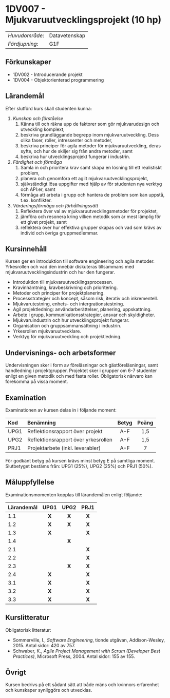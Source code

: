 # 1DV007 - Mjukvaruutvecklingsprojekt (10 hp)

|     |     |
| --- | --- | 
| *Huvudområde*: | Datavetenskap | 
| *Fördjupning*: | G1F | 

## Förkunskaper

- 1DV002 - Introducerande projekt
- 1DV004 - Objektorienterad programmering

## Lärandemål

Efter slutförd kurs skall studenten kunna:

1. *Kunskap och förståelse*
    1. Känna till och räkna upp de faktorer som gör mjukvarudesign och utveckling komplext,
    2.	beskriva grundläggande begrepp inom mjukvaruutveckling. Dess olika faser, roller, intressenter och metoder,
    3. beskriva principer för agila metoder för mjukvaruutveckling, deras syfte, och hur de skiljer sig från andra metoder, samt
    4. beskriva hur utvecklingsprojekt fungerar i industrin.
2. *Färdighet och förmåga*
    1.  Samla in och prioritera krav samt skapa en lösning till ett realistiskt problem,
    2.  planera och genomföra ett agilt mjukvaruutvecklingsprojekt,
    3.  självständigt lösa uppgifter med hjälp av för studenten nya verktyg och API:er, samt
    4.  förmåga att arbeta i grupp och hantera de problem som kan uppstå, t.ex. konflikter.
3. *Värderingsförmåga och förhållningssätt*
    1. Reflektera över val av mjukvaruutvecklingsmetoder för projektet,
    2. jämföra och resonera kring vilken metodik som är mest lämplig för ett givet projekt, samt
    3. reflektera över hur effektiva grupper skapas och vad som krävs av individ och övriga gruppmedlemmar.

## Kursinnehåll

Kursen ger en introduktion till software engineering och agila metoder. Yrkesrollen och vad den innebär diskuteras tillsammans med mjukvaruutvecklingsindustrin och hur den fungerar.

- Introduktion till mjukvaruutvecklingsprocessen.
- Kravinhämtning, kravbeskrivning och prioritering.
- Metoder och principer för projektplanering.
- Processstrategier och koncept, såsom risk, iterativ och inkrementell.
- Mjukvarutestning, enhets- och intergrationstestning.
- Agil projektledning: användarberättelser, planering, uppskattning.
- Arbete i grupp, kommunikationsstrategier, ansvar och skyldigheter.
- Mjukvaruindustrin och hur utvecklingsprojekt fungerar.
- Organisation och gruppsammansättning i industrin.
- Yrkesrollen mjukvaruutvecklare.
- Verktyg för mjukvaruutveckling och projektledning.

## Undervisnings- och arbetsformer

Undervisningen sker i form av föreläsningar och gästföreläsningar, samt handledning i projektgrupper. Projektet sker i grupper om 6-7 studenter enligt en given metodik och med fasta roller. Obligatorisk närvaro kan förekomma på vissa moment.

## Examination

Examinationen av kursen delas in i följande moment:

| Kod  | Benämning                           | Betyg | Poäng |  
| :--- | :-------------------------------    | :---: | :---: |  
| UPG1 | Reflektionsrapport över projekt     | A-F   | 1,5   |  
| UPG2 | Reflektionsrapport över yrkesrollen | A-F   | 1,5   |  
| PRJ1 | Projektarbete (inkl. leverabler)    | A-F   | 7     |  

För godkänt betyg på kursen krävs minst betyg E på samtliga moment. Slutbetyget bestäms från: UPG1 (25%), UPG2 (25%) och PRJ1 (50%).

## Måluppfyllelse

Examinationsmomenten kopplas till lärandemålen enligt följande:

| Lärandemål | UPG1  | UPG2  | PRJ1  |
| :--------- | :---: | :---: | :---: |
| 1.1        | **X** | **X** | **X** |
| 1.2        | **X** | **X** | **X** |
| 1.3        | **X** |       | **X** |
| 1.4        |       | **X** |       |
| 2.1        |       |       | **X** |
| 2.2        |       |       | **X** |
| 2.3        |       | **X** | **X** |
| 2.4        | **X** |       | **X** |
| 3.1        | **X** |       | **X** |
| 3.2        | **X** |       | **X** |
| 3.3        | **X** |       | **X** |

## Kurslitteratur

Obligatorisk litteratur:

- Sommerville, I., *Software Engineering*, tionde utgåvan, Addison-Wesley, 2015. Antal sidor: 420 av 757.
- Schwaber, K., *Agile Project Management with Scrum (Developer Best Practices)*, Microsoft Press, 2004. Antal sidor: 155 av 155.

## Övrigt

Kursen bedrivs på ett sådant sätt att både mäns och kvinnors erfarenhet och kunskaper synliggörs och utvecklas.